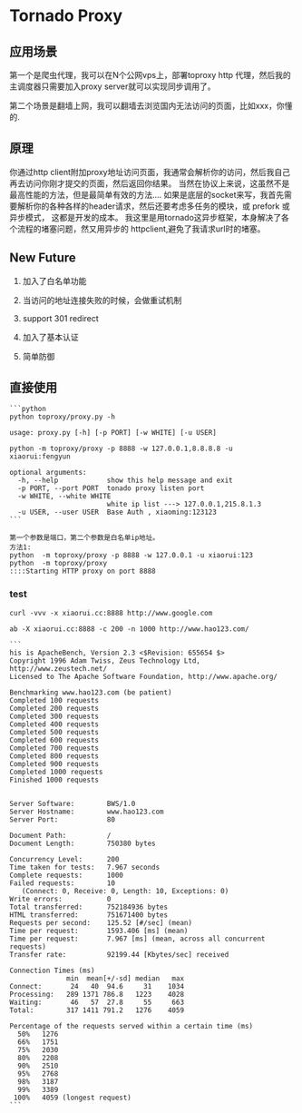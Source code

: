 # Tornado Proxy

## 应用场景

第一个是爬虫代理，我可以在N个公网vps上，部署toproxy http 代理，然后我的主调度器只需要加入proxy server就可以实现同步调用了。

第二个场景是翻墙上网，我可以翻墙去浏览国内无法访问的页面，比如xxx，你懂的. 

## 原理
你通过http client附加proxy地址访问页面，我通常会解析你的访问，然后我自己再去访问你刚才提交的页面，然后返回你结果。
当然在协议上来说，这虽然不是最高性能的方法，但是最简单有效的方法....  如果是底层的socket来写，我首先需要解析你的各种各样的header请求，然后还要考虑多任务的模块，或 prefork 或 异步模式， 这都是开发的成本。    我这里是用tornado这异步框架，本身解决了各个流程的堵塞问题，然又用异步的 httpclient,避免了我请求url时的堵塞。 

## New Future

1. 加入了白名单功能

2. 当访问的地址连接失败的时候，会做重试机制

3. support 301 redirect

4. 加入了基本认证

5. 简单防御

## 直接使用
    ```python
    python toproxy/proxy.py -h

    usage: proxy.py [-h] [-p PORT] [-w WHITE] [-u USER]
    
    python -m toproxy/proxy -p 8888 -w 127.0.0.1,8.8.8.8 -u xiaorui:fengyun
    
    optional arguments:
      -h, --help            show this help message and exit
      -p PORT, --port PORT  tonado proxy listen port
      -w WHITE, --white WHITE
                            white ip list ---> 127.0.0.1,215.8.1.3
      -u USER, --user USER  Base Auth , xiaoming:123123
    ```

    第一个参数是端口，第二个参数是白名单ip地址。 
    方法1:
    python  -m toproxy/proxy -p 8888 -w 127.0.0.1 -u xiaorui:123
    python  -m toproxy/proxy
    ::::Starting HTTP proxy on port 8888

### test

    curl -vvv -x xiaorui.cc:8888 http://www.google.com

    ab -X xiaorui.cc:8888 -c 200 -n 1000 http://www.hao123.com/ 
    
    ```
    his is ApacheBench, Version 2.3 <$Revision: 655654 $>
    Copyright 1996 Adam Twiss, Zeus Technology Ltd, http://www.zeustech.net/
    Licensed to The Apache Software Foundation, http://www.apache.org/
    
    Benchmarking www.hao123.com (be patient)
    Completed 100 requests
    Completed 200 requests
    Completed 300 requests
    Completed 400 requests
    Completed 500 requests
    Completed 600 requests
    Completed 700 requests
    Completed 800 requests
    Completed 900 requests
    Completed 1000 requests
    Finished 1000 requests
    
    
    Server Software:        BWS/1.0
    Server Hostname:        www.hao123.com
    Server Port:            80
    
    Document Path:          /
    Document Length:        750380 bytes
    
    Concurrency Level:      200
    Time taken for tests:   7.967 seconds
    Complete requests:      1000
    Failed requests:        10
       (Connect: 0, Receive: 0, Length: 10, Exceptions: 0)
    Write errors:           0
    Total transferred:      752184936 bytes
    HTML transferred:       751671400 bytes
    Requests per second:    125.52 [#/sec] (mean)
    Time per request:       1593.406 [ms] (mean)
    Time per request:       7.967 [ms] (mean, across all concurrent requests)
    Transfer rate:          92199.44 [Kbytes/sec] received
    
    Connection Times (ms)
                  min  mean[+/-sd] median   max
    Connect:       24   40  94.6     31    1034
    Processing:   289 1371 786.8   1223    4028
    Waiting:       46   57  27.8     55     663
    Total:        317 1411 791.2   1276    4059
    
    Percentage of the requests served within a certain time (ms)
      50%   1276
      66%   1751
      75%   2030
      80%   2208
      90%   2510
      95%   2768
      98%   3187
      99%   3389
     100%   4059 (longest request)
    ```
